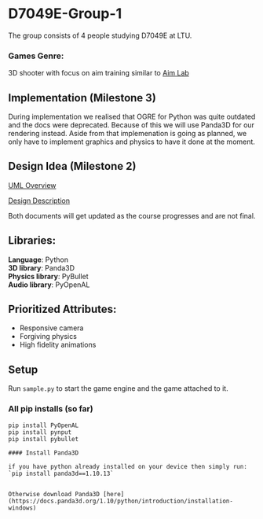 # D7049E-Group-1
The group consists of 4 people studying D7049E at LTU.

### Games Genre:
3D shooter with focus on aim training similar to [Aim Lab](https://aimlab.gg/)

## Implementation (Milestone 3)
During implementation we realised that OGRE for Python was quite outdated and the docs were deprecated. Because of this we will use Panda3D for our rendering instead.
Aside from that implemenation is going as planned, we only have to implement graphics and physics to have it done at the moment.

## Design Idea (Milestone 2)

[UML Overview](https://drive.google.com/file/d/1ZiK6dv3DAgfk3j_JF3WzqF3ae29eIMVa/view?usp=sharing)

[Design Description](https://docs.google.com/document/d/10KdjgH7jCUT3FOrPdMxzWrG1XPnNNLA3hUT4Ol3CqTc/edit?usp=sharing)

Both documents will get updated as the course progresses and are not final.

## Libraries:
**Language**: Python <br />
**3D library**: Panda3D <br />
**Physics library**: PyBullet <br />
**Audio library**: PyOpenAL <br />

## Prioritized Attributes:
* Responsive camera <br />
* Forgiving physics <br />
* High fidelity animations

## Setup

Run `sample.py` to start the game engine and the game attached to it.

### All pip installs (so far)
```
pip install PyOpenAL
pip install pynput
pip install pybullet

#### Install Panda3D

if you have python already installed on your device then simply run:
`pip install panda3d==1.10.13`


Otherwise download Panda3D [here](https://docs.panda3d.org/1.10/python/introduction/installation-windows)

```
